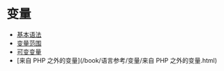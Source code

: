 # 变量

* [基本语法](/book/语言参考/变量/基本语法.html)
* [变量范围](/book/语言参考/变量/变量范围.html)
* [可变变量](/book/语言参考/变量/可变变量.html)
* [来自 PHP 之外的变量](/book/语言参考/变量/来自 PHP 之外的变量.html)

